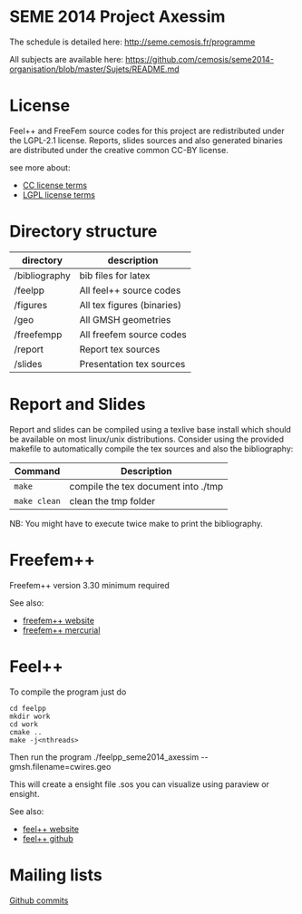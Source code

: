 SEME 2014 Project Axessim
================

The schedule is detailed here:
http://seme.cemosis.fr/programme

All subjects are available here:
https://github.com/cemosis/seme2014-organisation/blob/master/Sujets/README.md

# License

Feel++ and FreeFem source codes for this project are redistributed under the LGPL-2.1 license.
Reports, slides sources and also generated binaries are distributed under the creative common CC-BY license.

see more about:
- [CC license terms](https://creativecommons.org/licenses/by/3.0/)
- [LGPL license terms](http://www.gnu.org/licenses/lgpl-2.1.html)

# Directory structure

| directory | description |
| --------- | ------------|
| /bibliography | bib files for latex |
| /feelpp   | All feel++ source codes |
| /figures  | All tex figures (binaries) |
| /geo      | All GMSH geometries |
| /freefempp | All freefem source codes |
| /report | Report tex sources |
| /slides | Presentation tex sources |

# Report and Slides

Report and slides can be compiled using a texlive base install which should be
available on most linux/unix distributions.
Consider using the provided makefile to automatically compile the tex sources
and also the bibliography:

| Command  | Description |
| -------- | ------ |
|`make`| compile the tex document into ./tmp |
|`make clean`| clean the tmp folder |

NB: You might have to execute twice make to print the bibliography.

# Freefem++

Freefem++ version 3.30 minimum required

See also:
- [freefem++ website](http://www.freefem.org/ff++/)
- [freefem++ mercurial](http://www.freefem.org/ff++/ff++/http://www.freefem.org/ff++/ff++/)

# Feel++

To compile the program just do

    cd feelpp
    mkdir work
    cd work
    cmake ..
    make -j<nthreads>

Then run the program
    ./feelpp_seme2014_axessim --gmsh.filename=cwires.geo

This will create a ensight file .sos you can visualize using paraview or ensight.

See also:
- [feel++ website](http://www.feelpp.org/)
- [feel++ github](https://github.com/feelpp/feelpp)

# Mailing lists

[Github commits](seme2014_axessim-commits@googlegroups.com)

